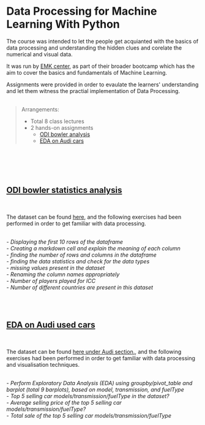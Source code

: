 # Data Processing for Machine Learning With Python

The course was intended to let the people get acquianted with the basics of data processing and understanding the hidden clues and corelate the numerical and visual data.

It was run by [EMK center]('https://emkcenter.org/'), as part of their broader bootcamp which has the aim to cover the basics and fundamentals of Machine Learning.

Assignments were provided in order to evaulate the learners' understanding and let them witness the practial implementation of Data Processing.
<br><br>

> Arrangements:<br>
> - Total 8 class lectures<br>
> - 2 hands-on assignments<br>
>   + [ODI bowler analysis]("ODI_bowler_analysis)
>   + [EDA on Audi cars]("audi_used_cars_EDA")
<br>



<br><br>
## [ODI bowler statistics analysis](ODI_bowler_analysis)
<br>

The dataset can be found [here]("https://stats.espncricinfo.com/ci/content/records/283193.html"), and the following exercises had been performed in order to get familiar with data processing.
<br><br>

<i>
- Displaying the first 10 rows of the dataframe<br>
- Creating a markdown cell and explain the meaning of each column<br>
- finding the number of rows and columns in the dataframe<br>
- finding the data statistics and check for the data types<br>
- missing values present in the dataset<br>
- Renaming the column names appropriately<br>
- Number of players played for ICC<br>
- Number of different countries are present in this dataset <br>
</i>

<br><br>
## [EDA on Audi used cars](ODI_bowler_analysis)

<br>

The dataset can be found [here under Audi section.]("https://www.kaggle.com/datasets/aishwaryamuthukumar/cars-dataset-audi-bmw-ford-hyundai-skoda-vw"), and the following exercises had been performed in order to get familiar with data processing and visualisation techniques.
<br><br>

<i>
- Perform Exploratory Data Analysis (EDA) using groupby/pivot_table and barplot (total 9 barplots), based on model, transmission, and fuelType<br>
- Top 5 selling car models/transmission/fuelType in the dataset?<br>
- Average selling price of the top 5 selling car models/transmission/fuelType?<br>
- Total sale of the top 5 selling car models/transmission/fuelType<br>
</i>


